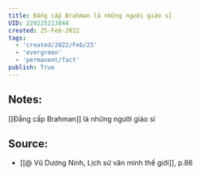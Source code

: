 ```yaml
---
title: Đẳng cấp Brahman là những người giáo sĩ
UID: 220225213844
created: 25-Feb-2022
tags:
  - 'created/2022/Feb/25'
  - 'evergreen'
  - 'permanent/fact'
publish: True
---
```

## Notes:
[[Đẳng cấp Brahman]] là những người giáo sĩ

## Source:
- [[@ Vũ Dương Ninh, Lịch sử văn minh thế giới]], p.86




